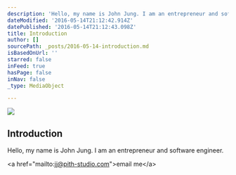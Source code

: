 ```yaml
---
description: 'Hello, my name is John Jung. I am an entrepreneur and software engineer.'
dateModified: '2016-05-14T21:12:42.914Z'
datePublished: '2016-05-14T21:12:43.098Z'
title: Introduction
author: []
sourcePath: _posts/2016-05-14-introduction.md
isBasedOnUrl: ''
starred: false
inFeed: true
hasPage: false
inNav: false
_type: MediaObject

---
```

<article style=""><img src="https://the-grid-user-content.s3-us-west-2.amazonaws.com/43271b39-ba73-4590-9a79-64603025fe29.jpg" /><h1>Introduction</h1></article>

Hello, my name is John Jung. I am an entrepreneur and software engineer.

<a href="mailto:jj@pith-studio.com"\>email me</a\>